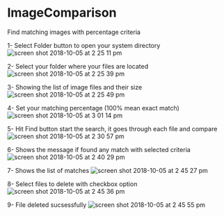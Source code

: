# ImageComparison
Find matching images with percentage criteria 


1- Select Folder button to open your system directory
![screen shot 2018-10-05 at 2 25 11 pm](https://user-images.githubusercontent.com/12136571/46526294-7e604000-c8ab-11e8-8aea-646f8e6d46e8.png)





2- Select your folder where your files are located
![screen shot 2018-10-05 at 2 25 39 pm](https://user-images.githubusercontent.com/12136571/46526304-83bd8a80-c8ab-11e8-961d-251ab26016ed.png)





3- Showing the list of image files and their size
![screen shot 2018-10-05 at 2 25 49 pm](https://user-images.githubusercontent.com/12136571/46526316-8b7d2f00-c8ab-11e8-9d87-3b421c40065a.png)





4- Set your matching percentage (100% mean exact match)
![screen shot 2018-10-05 at 3 01 14 pm](https://user-images.githubusercontent.com/12136571/46527703-93d76900-c8af-11e8-9af1-45513635865f.png)




5- Hit Find button start the search, it goes through each file and compare 
![screen shot 2018-10-05 at 2 30 57 pm](https://user-images.githubusercontent.com/12136571/46526364-a9e32a80-c8ab-11e8-9336-5c4191c296f6.png)





6- Shows the message if found any match with selected criteria
![screen shot 2018-10-05 at 2 40 29 pm](https://user-images.githubusercontent.com/12136571/46527841-e1ec6c80-c8af-11e8-93b3-5e08eb757971.png)





7- Shows the list of matches
![screen shot 2018-10-05 at 2 45 27 pm](https://user-images.githubusercontent.com/12136571/46528009-532c1f80-c8b0-11e8-9bcd-feb936836c4d.png)





8- Select files to delete with checkbox option
![screen shot 2018-10-05 at 2 45 36 pm](https://user-images.githubusercontent.com/12136571/46528055-71921b00-c8b0-11e8-9586-c8716cb94b70.png)





9- File deleted sucsessfully
![screen shot 2018-10-05 at 2 45 55 pm](https://user-images.githubusercontent.com/12136571/46528108-938b9d80-c8b0-11e8-9494-fdd1681a741b.png)
